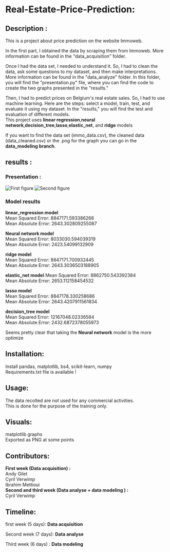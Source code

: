 # Real-Estate-Price-Prediction:

## Description : 

This is a project about price prediction on the website Immoweb.<br>

In the first part, I obtained the data by scraping them from Immoweb. More information can be found in the "data_acquisition" folder.<br>

Once I had the data set, I needed to understand it. So, I had to clean the data, ask some questions to my dataset, and then make interpretations. More information can be found in the "data_analyze" folder. In this folder, you will find the "presentation.py" file, where you can find the code to create the two graphs presented in the "results." <br>

Then, I had to predict prices on Belgium's real estate sales. So, I had to use machine learning. Here are the steps: select a model, train, test, and evaluate it using my dataset. In the "results," you will find the test and evaluation of different models.<br>
This project uses **linear regression**,**neural network**,**decision_tree**,**lasso**,**elastic_net**, and **ridge** models<br>

If you want to find the data set (immo_data.csv), the cleaned data (data_cleaned.csv) or the .png for the graph you can go in the **data_modeling branch**.
## results : 
### Presentation : 
![First figure](https://github.com/chipsi44/real-estate-price-prediction-cyril/blob/data_modeling/Figure_1.png)
![Second figure](https://github.com/chipsi44/real-estate-price-prediction-cyril/blob/data_modeling/Figure_2.png)
### Model results
**linear_regression model** <br>
Mean Squared Error:  8847171.593386266<br>
Mean Absolute Error:  2643.302809255087<br>

**Neural network model** <br>
Mean Squared Error:  8033030.594039319<br>
Mean Absolute Error:  2423.54099132909<br>

**ridge model**<br>
Mean Squared Error:  8847171.700932445<br>
Mean Absolute Error:  2643.3036503188905<br>

**elastic_net model**
Mean Squared Error:  8862750.543392384<br>
Mean Absolute Error:  2653.112158454532<br>

**lasso model**<br>
Mean Squared Error:  8847178.330258686 <br>
Mean Absolute Error:  2643.4207911561834<br>

**decision_tree model**<br>
Mean Squared Error:  12167048.02336584<br>
Mean Absolute Error:  2432.6872378055973<br>

Seems pretty clear that taking the **Neural network** model is the more optimize
## Installation:

Install pandas, matplotlib, bs4, scikit-learn, numpy <br>
Requirements.txt file is available !
## Usage:

The data recolted are not used for any commercial activities. <br>
This is done for the purpose of the training only.

## Visuals:

matplotlib graphs <br>
Exported as PNG at some points

## Contributors:
**First week (Data acquisition) :** <br>
Andy Gilet <br>
Cyril Verwimp <br>
Ibrahim Mettioui <br>
**Second and third week (Data analyse + data modeling ) :** <br>
Cyril Verwimp
## Timeline:
first week (5 days): **Data acquisition** <br>

Second week (7 days): **Data analyse** <br>

Third week (6 days) : **Data modeling** <br>

